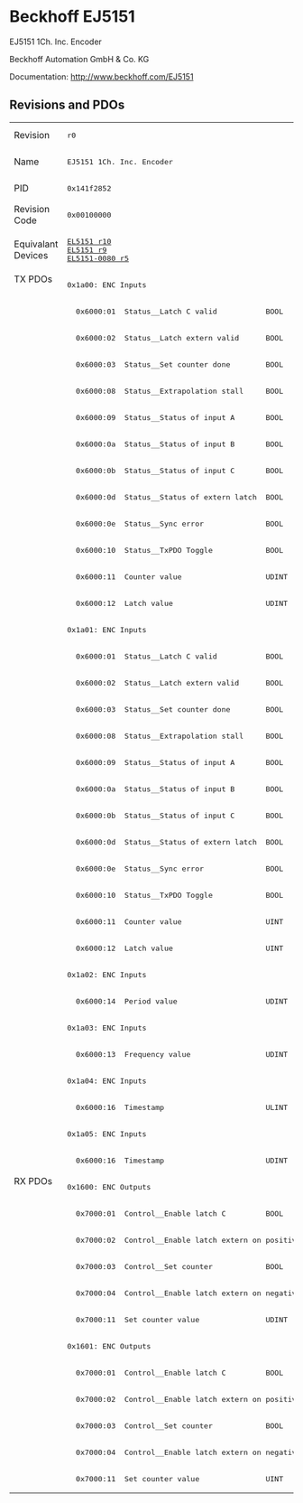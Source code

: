 # Beckhoff EJ5151

EJ5151 1Ch. Inc. Encoder

Beckhoff Automation GmbH & Co. KG

Documentation: <a href="http://www.beckhoff.com/EJ5151">http://www.beckhoff.com/EJ5151</a>

## Revisions and PDOs
<table>
<tr >
<td class="first">Revision</td>
<td ><pre>r0</pre></td>
</tr>
<tr >
<td class="first">Name</td>
<td ><pre>EJ5151 1Ch. Inc. Encoder</pre></td>
</tr>
<tr >
<td class="first">PID</td>
<td ><pre>0x141f2852</pre></td>
</tr>
<tr >
<td class="first">Revision Code</td>
<td ><pre>0x00100000</pre></td>
</tr>
<tr >
<td class="first">Equivalant Devices</td>
<td ><pre><a href="EL5151">EL5151 r10</a><br/><a href="EL5151">EL5151 r9</a><br/><a href="EL5151-0080">EL5151-0080 r5</a></pre></td>
</tr>
<tr class="txpdo pdosection">
<td class="first" rowspan=34 valign=top>TX PDOs</td>
<td><pre>0x1a00: ENC Inputs</pre></td>
<td></td>
</tr>
<tr class="txpdo">
<td ><pre>  0x6000:01  Status__Latch C valid           BOOL</pre></td>
</tr>
<tr class="txpdo">
<td ><pre>  0x6000:02  Status__Latch extern valid      BOOL</pre></td>
</tr>
<tr class="txpdo">
<td ><pre>  0x6000:03  Status__Set counter done        BOOL</pre></td>
</tr>
<tr class="txpdo">
<td ><pre>  0x6000:08  Status__Extrapolation stall     BOOL</pre></td>
</tr>
<tr class="txpdo">
<td ><pre>  0x6000:09  Status__Status of input A       BOOL</pre></td>
</tr>
<tr class="txpdo">
<td ><pre>  0x6000:0a  Status__Status of input B       BOOL</pre></td>
</tr>
<tr class="txpdo">
<td ><pre>  0x6000:0b  Status__Status of input C       BOOL</pre></td>
</tr>
<tr class="txpdo">
<td ><pre>  0x6000:0d  Status__Status of extern latch  BOOL</pre></td>
</tr>
<tr class="txpdo">
<td ><pre>  0x6000:0e  Status__Sync error              BOOL</pre></td>
</tr>
<tr class="txpdo">
<td ><pre>  0x6000:10  Status__TxPDO Toggle            BOOL</pre></td>
</tr>
<tr class="txpdo">
<td ><pre>  0x6000:11  Counter value                   UDINT</pre></td>
</tr>
<tr class="txpdo">
<td ><pre>  0x6000:12  Latch value                     UDINT</pre></td>
</tr>
<tr class="txpdo pdosection">
<td ><pre>0x1a01: ENC Inputs</pre></td>
</tr>
<tr class="txpdo">
<td ><pre>  0x6000:01  Status__Latch C valid           BOOL</pre></td>
</tr>
<tr class="txpdo">
<td ><pre>  0x6000:02  Status__Latch extern valid      BOOL</pre></td>
</tr>
<tr class="txpdo">
<td ><pre>  0x6000:03  Status__Set counter done        BOOL</pre></td>
</tr>
<tr class="txpdo">
<td ><pre>  0x6000:08  Status__Extrapolation stall     BOOL</pre></td>
</tr>
<tr class="txpdo">
<td ><pre>  0x6000:09  Status__Status of input A       BOOL</pre></td>
</tr>
<tr class="txpdo">
<td ><pre>  0x6000:0a  Status__Status of input B       BOOL</pre></td>
</tr>
<tr class="txpdo">
<td ><pre>  0x6000:0b  Status__Status of input C       BOOL</pre></td>
</tr>
<tr class="txpdo">
<td ><pre>  0x6000:0d  Status__Status of extern latch  BOOL</pre></td>
</tr>
<tr class="txpdo">
<td ><pre>  0x6000:0e  Status__Sync error              BOOL</pre></td>
</tr>
<tr class="txpdo">
<td ><pre>  0x6000:10  Status__TxPDO Toggle            BOOL</pre></td>
</tr>
<tr class="txpdo">
<td ><pre>  0x6000:11  Counter value                   UINT</pre></td>
</tr>
<tr class="txpdo">
<td ><pre>  0x6000:12  Latch value                     UINT</pre></td>
</tr>
<tr class="txpdo pdosection">
<td ><pre>0x1a02: ENC Inputs</pre></td>
</tr>
<tr class="txpdo">
<td ><pre>  0x6000:14  Period value                    UDINT</pre></td>
</tr>
<tr class="txpdo pdosection">
<td ><pre>0x1a03: ENC Inputs</pre></td>
</tr>
<tr class="txpdo">
<td ><pre>  0x6000:13  Frequency value                 UDINT</pre></td>
</tr>
<tr class="txpdo pdosection">
<td ><pre>0x1a04: ENC Inputs</pre></td>
</tr>
<tr class="txpdo">
<td ><pre>  0x6000:16  Timestamp                       ULINT</pre></td>
</tr>
<tr class="txpdo pdosection">
<td ><pre>0x1a05: ENC Inputs</pre></td>
</tr>
<tr class="txpdo">
<td ><pre>  0x6000:16  Timestamp                       UDINT</pre></td>
</tr>
<tr class="rxpdo pdosection">
<td class="first" rowspan=12 valign=top>RX PDOs</td>
<td><pre>0x1600: ENC Outputs</pre></td>
<td></td>
</tr>
<tr class="rxpdo">
<td ><pre>  0x7000:01  Control__Enable latch C         BOOL</pre></td>
</tr>
<tr class="rxpdo">
<td ><pre>  0x7000:02  Control__Enable latch extern on positive edge  BOOL</pre></td>
</tr>
<tr class="rxpdo">
<td ><pre>  0x7000:03  Control__Set counter            BOOL</pre></td>
</tr>
<tr class="rxpdo">
<td ><pre>  0x7000:04  Control__Enable latch extern on negative edge  BOOL</pre></td>
</tr>
<tr class="rxpdo">
<td ><pre>  0x7000:11  Set counter value               UDINT</pre></td>
</tr>
<tr class="rxpdo pdosection">
<td ><pre>0x1601: ENC Outputs</pre></td>
</tr>
<tr class="rxpdo">
<td ><pre>  0x7000:01  Control__Enable latch C         BOOL</pre></td>
</tr>
<tr class="rxpdo">
<td ><pre>  0x7000:02  Control__Enable latch extern on positive edge  BOOL</pre></td>
</tr>
<tr class="rxpdo">
<td ><pre>  0x7000:03  Control__Set counter            BOOL</pre></td>
</tr>
<tr class="rxpdo">
<td ><pre>  0x7000:04  Control__Enable latch extern on negative edge  BOOL</pre></td>
</tr>
<tr class="rxpdo">
<td ><pre>  0x7000:11  Set counter value               UINT</pre></td>
</tr>
</table>
